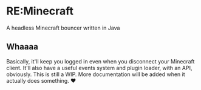 # RE:Minecraft
A headless Minecraft bouncer written in Java

## Whaaaa
Basically, it'll keep you logged in even when you disconnect your Minecraft client. It'll also have a useful events system and plugin loader, with an API, obviously. This is still a WIP. More documentation will be added when it actually does something. :heart:
